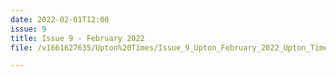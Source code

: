 ```yaml
---
date: 2022-02-01T12:00
issue: 9
title: Issue 9 - February 2022
file: /v1661627635/Upton%20Times/Issue_9_Upton_February_2022_Upton_Times_A4_web_oppsuh.pdf

---
```

